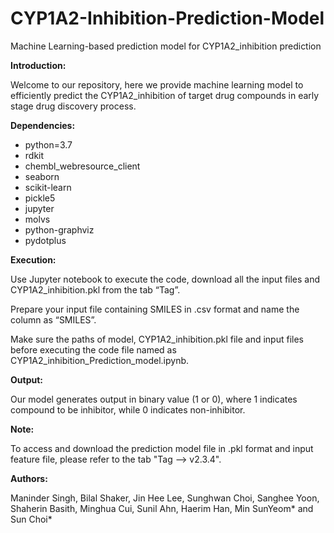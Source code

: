 # CYP1A2-Inhibition-Prediction-Model
Machine Learning-based prediction model for CYP1A2_inhibition prediction

**Introduction:**

Welcome to our repository, here we provide machine learning model to efficiently predict the CYP1A2_inhibition of target drug compounds in early stage drug discovery process. 

**Dependencies:**

  - python=3.7
  - rdkit
  - chembl_webresource_client
  - seaborn
  - scikit-learn
  - pickle5
  - jupyter
  - molvs
  - python-graphviz
  - pydotplus


**Execution:**

Use Jupyter notebook to execute the code, download all the input files and CYP1A2_inhibition.pkl from the tab “Tag”.

Prepare your input file containing SMILES in .csv format and name the column as “SMILES”.

Make sure the paths of model, CYP1A2_inhibition.pkl file and input files before executing the code file named as CYP1A2_inhibition_Prediction_model.ipynb.

**Output:**

Our model generates output in binary value (1 or 0), where 1 indicates compound to be inhibitor, while 0 indicates non-inhibitor.

**Note:**

To access and download the prediction model file in .pkl format and input feature file, please refer to the tab "Tag --> v2.3.4".

**Authors:** 

Maninder Singh, Bilal Shaker, Jin Hee Lee, Sunghwan Choi, Sanghee Yoon, Shaherin Basith, Minghua Cui, Sunil Ahn, Haerim Han, Min SunYeom* and Sun Choi*

